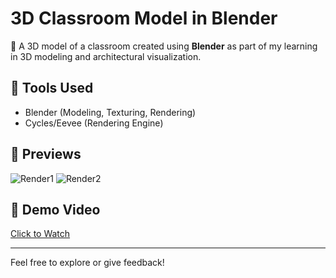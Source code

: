 # 3D Classroom Model in Blender

🏫 A 3D model of a classroom created using **Blender** as part of my learning in 3D modeling and architectural visualization.

## 🔧 Tools Used
- Blender (Modeling, Texturing, Rendering)
- Cycles/Eevee (Rendering Engine)

## 📸 Previews
![Render1](render1.png)
![Render2](render2.png)

## 🎥 Demo Video 
[Click to Watch]([https://drive.google.com/yourlink](https://drive.google.com/file/d/1MtW0faqpq1E6TJ1vvWHVdvw5FB7XOeCC/view?usp=drive_link))  

---

Feel free to explore or give feedback!

